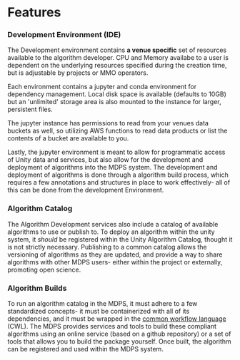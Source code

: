 # Features

### Development Environment (IDE)

The Development environment contains **a venue specific** set of resources available to the algorithm developer. CPU and Memory availabe to a user is dependent on the underlying resources specified during the creation time, but is adjustable by projects or MMO operators.&#x20;

Each environment contains a jupyter and conda environment for dependency management. Local disk space is available (defaults to 10GB) but an 'unlimited' storage area is also mounted to the instance for larger, persistent files.&#x20;

The jupyter instance has permissions to read from your venues data buckets as well, so utilizing AWS functions to read data products or list the contents of a bucket are available to you.

Lastly, the jupyter environment is meant to allow for programmatic access of Unity data and services, but also allow for the development and deployment of algorithms into the MDPS system. The development and deployment of algorithms is done through a algorithm build process, which requires a few annotations and structures in place to work effectively- all of this can be done from the development Environment.

### Algorithm Catalog

The Algorithm Development services also include a catalog of available algorithms to use or publish to. To deploy an algorithm within the unity system, it _should_ be registered within the Unity Algorithm Catalog, thought it is not strictly necessary. Publishing to a common catalog allows the versioning of algorithms as they are updated, and provide a way to share algorithms with other MDPS users- either within the project or externally, promoting open science.

### Algorithm Builds

To run an algorithm catalog in the MDPS, it must adhere to a few standardized concepts- it must be containerized with all of its dependencies, and it must be wrapped in the [common workflow language](http://www.commonwl.org/) (CWL). The MDPS provides services and tools to build these compliant algorithms using an online service (based on a github repository) or a set of tools that allows you to build the package yourself. Once built, the algorithm can be registered and used within the MDPS system.
